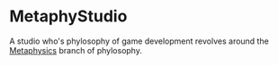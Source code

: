 # MetaphyStudio

A studio who's phylosophy of game development revolves around the [Metaphysics](https://en.wikipedia.org/wiki/Metaphysics) branch of phylosophy.
